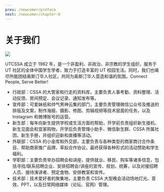 ```yaml
---
prev: /newcomer/preface
next: /newcomer/chapter-0
---
```


# 关于我们

![](~@source/images/utcssa.jpeg)

UTCSSA 成立于 1982 年，是一个非盈利、非政治、非宗教的学生组织，服务于 UT 社区的全体中国学生学者，致力于打造丰富的 UT 校园生活。同时，我们也竭尽所能团结奥斯汀华人社区，共同为奥斯汀华人营造和谐的氛围。Connect People, Serve Better!

- 行政部：CSSA 的大管家和行走的资料库，主要负责人事考勤、资料整理、活动反馈、房间预定、会议记录、通知发布等。
- 宣传部：可爱妹纸和帅气男神云集的部门，主要负责管理微信公众号及推送的排版及文案，制作海报、摄影、修图、剪辑视频等技术层面的任务，以及 Instagram 和微博账号的运营。
- 新生部：每年向新生提供学校或生活方面的帮助，开学前负责组织新生接机、 新生见面会和宜家购物，开学后负责管理小助手、微信新生群、CSSA 所属社团、新生手册，并组织迎新和直播等活动。
- 外联部：CSSA 的小金库和外交部，主要负责与各种类型的商家商讨合作条目、帮助商家推广品牌、草拟合作协议，最终获得各种形式的活动赞助和学生福利。
- 学职部：主要负责举办招聘会和讲座，提供就业、移民、购车等诸多信息，包括寻找/联系招聘企业、安排招聘会/讲座的宣传、规划、统筹，以及对接招聘人员、接待演讲者、预定食物、安排教室和宣传。
- 技术部：技术爱好者的聚集地，主要负责 CSSA 大型晚会活动场地灯光、音效、PPT，以及日常网络媒体（论坛、官网）管理。
